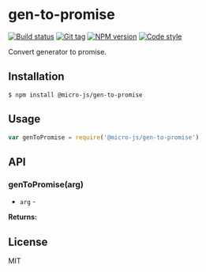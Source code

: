 
# gen-to-promise

[![Build status][travis-image]][travis-url]
[![Git tag][git-image]][git-url]
[![NPM version][npm-image]][npm-url]
[![Code style][standard-image]][standard-url]

Convert generator to promise.

## Installation

    $ npm install @micro-js/gen-to-promise

## Usage

```js
var genToPromise = require('@micro-js/gen-to-promise')

```

## API

### genToPromise(arg)

- `arg` -

**Returns:**

## License

MIT

[travis-image]: https://img.shields.io/travis/micro-js/gen-to-promise.svg?style=flat-square
[travis-url]: https://travis-ci.org/micro-js/gen-to-promise
[git-image]: https://img.shields.io/github/tag/micro-js/gen-to-promise.svg
[git-url]: https://github.com/micro-js/gen-to-promise
[standard-image]: https://img.shields.io/badge/code%20style-standard-brightgreen.svg?style=flat
[standard-url]: https://github.com/feross/standard
[npm-image]: https://img.shields.io/npm/v/@micro-js/gen-to-promise.svg?style=flat-square
[npm-url]: https://npmjs.org/package/@micro-js/gen-to-promise
